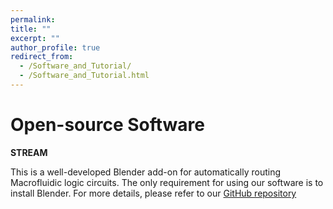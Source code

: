 ```yaml
---
permalink:
title: ""
excerpt: ""
author_profile: true
redirect_from: 
  - /Software_and_Tutorial/
  - /Software_and_Tutorial.html
---
```



# Open-source Software

**STREAM**

This is a well-developed Blender add-on for automatically routing Macrofluidic logic circuits. The only requirement for using our software is to install Blender. For more details, please refer to our [GitHub repository](https://github.com/roboticmaterialsgroup/FluidLogic)


